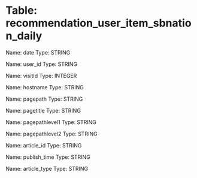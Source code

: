 Table: recommendation_user_item_sbnation_daily
==============================================

Name: date
Type: STRING

Name: user_id
Type: STRING

Name: visitId
Type: INTEGER

Name: hostname
Type: STRING

Name: pagepath
Type: STRING

Name: pagetitle
Type: STRING

Name: pagepathlevel1
Type: STRING

Name: pagepathlevel2
Type: STRING

Name: article_id
Type: STRING

Name: publish_time
Type: STRING

Name: article_type
Type: STRING

